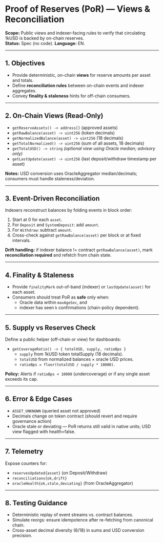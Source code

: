 # Proof of Reserves (PoR) — Views & Reconciliation

**Scope:** Public views and indexer-facing rules to verify that circulating 1kUSD is backed by on-chain reserves.  
**Status:** Spec (no code). **Language:** EN.

---

## 1. Objectives
- Provide deterministic, on-chain **views** for reserve amounts per asset and totals.
- Define **reconciliation rules** between on-chain events and indexer aggregates.
- Convey **finality & staleness** hints for off-chain consumers.

---

## 2. On-Chain Views (Read-Only)
- `getReserveAssets() -> address[]` (approved assets)
- `getRawBalance(asset) -> uint256` (token decimals)
- `getNormalizedBalance(asset) -> uint256` (18 decimals)
- `getTotalNormalized() -> uint256` (sum of all assets, 18 decimals)
- `getTotalUSD() -> string` *(optional view using Oracle median; advisory only)*
- `getLastUpdate(asset) -> uint256` (last deposit/withdraw timestamp per asset)

**Notes:** USD conversion uses OracleAggregator median/decimals; consumers must handle staleness/deviation.

---

## 3. Event-Driven Reconciliation
Indexers reconstruct balances by folding events in block order:
1. Start at 0 for each `asset`.
2. For `Deposit` and `SystemDeposit`: add `amount`.
3. For `Withdraw`: subtract `amount`.
4. Cross-check against `getRawBalance(asset)` per block or at fixed intervals.

**Drift handling:** if indexer balance != contract `getRawBalance(asset)`, mark **reconciliation required** and refetch from chain state.

---

## 4. Finality & Staleness
- Provide `finalityMark` out-of-band (indexer) or `lastUpdate(asset)` for each asset.
- Consumers should treat PoR as **safe** only when:
  - Oracle data within `maxAgeSec`, and
  - indexer has seen `k` confirmations (chain-policy dependent).

---

## 5. Supply vs Reserves Check
Define a public helper (off-chain or view) for dashboards:
- `getCoverageRatio() -> { totalUSD, supply, ratioBps }`
  - `supply` from 1kUSD token totalSupply (18 decimals).
  - `totalUSD` from normalized balances × oracle USD prices.
  - `ratioBps = floor(totalUSD / supply * 10000)`.

**Policy:** Alerts if `ratioBps < 10000` (undercoverage) or if any single asset exceeds its cap.

---

## 6. Error & Edge Cases
- `ASSET_UNKNOWN` (queried asset not approved)
- Decimals change on token contract (should revert and require governance action)
- Oracle stale or deviating — PoR returns still valid in native units; USD view flagged with health=false.

---

## 7. Telemetry
Expose counters for:
- `reservesUpdated{asset}` (on Deposit/Withdraw)
- `reconciliations{ok,drift}`
- `oracleHealth{ok,stale,deviating}` (from OracleAggregator)

---

## 8. Testing Guidance
- Deterministic replay of event streams vs. contract balances.
- Simulate reorgs: ensure idempotence after re-fetching from canonical chain.
- Cross-asset decimal diversity (6/18) in sums and USD conversion precision.
